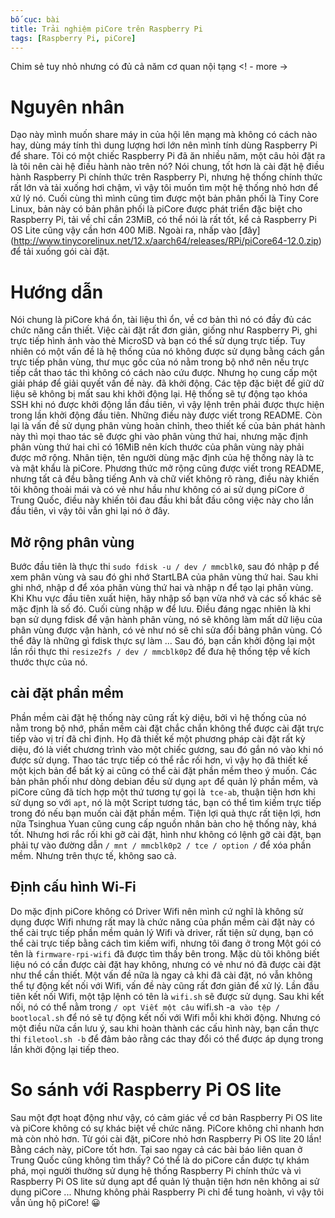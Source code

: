 ```yaml
---
bố cục: bài
title: Trải nghiệm piCore trên Raspberry Pi
tags: [Raspberry Pi, piCore]
---
```


Chim sẻ tuy nhỏ nhưng có đủ cả năm cơ quan nội tạng <! - more ->

# Nguyên nhân
Dạo này mình muốn share máy in của hội lên mạng mà không có cách nào hay, dùng máy tính thì dung lượng hơi lớn nên mình tính dùng Raspberry Pi để share.
Tôi có một chiếc Raspberry Pi đã ăn nhiều năm, một câu hỏi đặt ra là tôi nên cài hệ điều hành nào trên nó? Nói chung, tốt hơn là cài đặt hệ điều hành Raspberry Pi chính thức trên Raspberry Pi, nhưng hệ thống chính thức rất lớn và tải xuống hơi chậm, vì vậy tôi muốn tìm một hệ thống nhỏ hơn để xử lý nó.
Cuối cùng thì mình cũng tìm được một bản phân phối là Tiny Core Linux, bản này có bản phân phối là piCore được phát triển đặc biệt cho Raspberry Pi, tải về chỉ cần 23MiB, có thể nói là rất tốt, kể cả Raspberry Pi OS Lite cũng vậy cần hơn 400 MiB.
Ngoài ra, nhấp vào [đây] (http://www.tinycorelinux.net/12.x/aarch64/releases/RPi/piCore64-12.0.zip) để tải xuống gói cài đặt.

# Hướng dẫn
Nói chung là piCore khá ổn, tài liệu thì ổn, về cơ bản thì nó có đầy đủ các chức năng cần thiết. Việc cài đặt rất đơn giản, giống như Raspberry Pi, ghi trực tiếp hình ảnh vào thẻ MicroSD và bạn có thể sử dụng trực tiếp. Tuy nhiên có một vấn đề là hệ thống của nó không được sử dụng bằng cách gắn trực tiếp phân vùng, thư mục gốc của nó nằm trong bộ nhớ nên nếu trực tiếp cắt thao tác thì không có cách nào cứu được.
Nhưng họ cung cấp một giải pháp để giải quyết vấn đề này. đã khởi động. Các tệp đặc biệt để giữ dữ liệu sẽ không bị mất sau khi khởi động lại.
Hệ thống sẽ tự động tạo khóa SSH khi nó được khởi động lần đầu tiên, vì vậy lệnh trên phải được thực hiện trong lần khởi động đầu tiên. Những điều này được viết trong README. Còn lại là vấn đề sử dụng phân vùng hoàn chỉnh, theo thiết kế của bản phát hành này thì mọi thao tác sẽ được ghi vào phân vùng thứ hai, nhưng mặc định phân vùng thứ hai chỉ có 16MiB nên kích thước của phân vùng này phải được mở rộng.
Nhân tiện, tên người dùng mặc định của hệ thống này là tc và mật khẩu là piCore.
Phương thức mở rộng cũng được viết trong README, nhưng tất cả đều bằng tiếng Anh và chữ viết không rõ ràng, điều này khiến tôi không thoải mái và có vẻ như hầu như không có ai sử dụng piCore ở Trung Quốc, điều này khiến tôi đau đầu khi bắt đầu công việc này cho lần đầu tiên, vì vậy tôi vẫn ghi lại nó ở đây.
## Mở rộng phân vùng
Bước đầu tiên là thực thi `sudo fdisk -u / dev / mmcblk0`, sau đó nhập p để xem phân vùng và sau đó ghi nhớ StartLBA của phân vùng thứ hai. Sau khi ghi nhớ, nhập d để xóa phân vùng thứ hai và nhập n để tạo lại phân vùng. Khi Khu vực đầu tiên xuất hiện, hãy nhập số bạn vừa nhớ và các số khác sẽ mặc định là số đó. Cuối cùng nhập w để lưu.
Điều đáng ngạc nhiên là khi bạn sử dụng fdisk để vận hành phân vùng, nó sẽ không làm mất dữ liệu của phân vùng được vận hành, có vẻ như nó sẽ chỉ sửa đổi bảng phân vùng. Có thể đây là những gì fdisk thực sự làm ...
Sau đó, bạn cần khởi động lại một lần rồi thực thi `resize2fs / dev / mmcblk0p2` để đưa hệ thống tệp về kích thước thực của nó.
## cài đặt phần mềm
Phần mềm cài đặt hệ thống này cũng rất kỳ diệu, bởi vì hệ thống của nó nằm trong bộ nhớ, phần mềm cài đặt chắc chắn không thể được cài đặt trực tiếp vào vị trí đã chỉ định. Họ đã thiết kế một phương pháp cài đặt rất kỳ diệu, đó là viết chương trình vào một chiếc gương, sau đó gắn nó vào khi nó được sử dụng. Thao tác trực tiếp có thể rắc rối hơn, vì vậy họ đã thiết kế một kịch bản để bất kỳ ai cũng có thể cài đặt phần mềm theo ý muốn.
Các bản phân phối như dòng debian đều sử dụng `apt` để quản lý phần mềm, và piCore cũng đã tích hợp một thứ tương tự gọi là` tce-ab`, thuận tiện hơn khi sử dụng so với `apt`, nó là một Script tương tác, bạn có thể tìm kiếm trực tiếp trong đó nếu bạn muốn cài đặt phần mềm. Tiện lợi quả thực rất tiện lợi, hơn nữa Tsinghua Yuan cũng cung cấp nguồn nhân bản cho hệ thống này, khá tốt.
Nhưng hơi rắc rối khi gỡ cài đặt, hình như không có lệnh gỡ cài đặt, bạn phải tự vào đường dẫn `/ mnt / mmcblk0p2 / tce / option /` để xóa phần mềm. Nhưng trên thực tế, không sao cả.
## Định cấu hình Wi-Fi
Do mặc định piCore không có Driver Wifi nên mình cứ nghĩ là không sử dụng được Wifi nhưng rất may là chức năng của phần mềm cài đặt này có thể cài trực tiếp phần mềm quản lý Wifi và driver, rất tiện sử dụng, bạn có thể cài trực tiếp bằng cách tìm kiếm wifi, nhưng tôi đang ở trong Một gói có tên là `firmware-rpi-wifi` đã được tìm thấy bên trong. Mặc dù tôi không biết liệu nó có cần được cài đặt hay không, nhưng có vẻ như nó đã được cài đặt như thể cần thiết.
Một vấn đề nữa là ngay cả khi đã cài đặt, nó vẫn không thể tự động kết nối với Wifi, vấn đề này cũng rất đơn giản để xử lý. Lần đầu tiên kết nối Wifi, một tập lệnh có tên là `wifi.sh` sẽ được sử dụng. Sau khi kết nối, nó có thể nằm trong `/ opt Viết một câu` wifi.sh -a` vào tệp / bootlocal.sh` để nó sẽ tự động kết nối với Wifi mỗi khi khởi động. Nhưng có một điều nữa cần lưu ý, sau khi hoàn thành các cấu hình này, bạn cần thực thi `filetool.sh -b` để đảm bảo rằng các thay đổi có thể được áp dụng trong lần khởi động lại tiếp theo.

# So sánh với Raspberry Pi OS lite
Sau một đợt hoạt động như vậy, có cảm giác về cơ bản Raspberry Pi OS lite và piCore không có sự khác biệt về chức năng. PiCore không chỉ nhanh hơn mà còn nhỏ hơn. Từ gói cài đặt, piCore nhỏ hơn Raspberry Pi OS lite 20 lần!
Bằng cách này, piCore tốt hơn. Tại sao ngay cả các bài báo liên quan ở Trung Quốc cũng không tìm thấy? Có thể là do piCore cần được tự khám phá, mọi người thường sử dụng hệ thống Raspberry Pi chính thức và vì Raspberry Pi OS lite sử dụng apt để quản lý thuận tiện hơn nên không ai sử dụng piCore ...
Nhưng không phải Raspberry Pi chỉ để tung hoành, vì vậy tôi vẫn ủng hộ piCore! 😀

